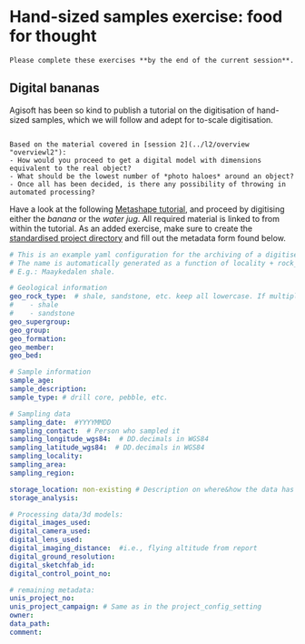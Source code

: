 # Hand-sized samples exercise: food for thought

```{admonition} Deadline
Please complete these exercises **by the end of the current session**.
```

## Digital bananas

Agisoft has been so kind to publish a tutorial on the digitisation of hand-sized samples, which we will follow and adept for to-scale digitisation.

```{sidebar} Banana for Scale

Based on the material covered in [session 2](../l2/overview "overviewl2"):
- How would you proceed to get a digital model with dimensions equivalent to the real object?
- What should be the lowest number of *photo haloes* around an object?
- Once all has been decided, is there any possibility of throwing in automated processing?
```

Have a look at the following [Metashape tutorial](https://agisoft.freshdesk.com/support/solutions/articles/31000158967-aligning-turntable-photos-with-background-suppression-from-single-mask-in-agisoft-metashape), and proceed by digitising either the *banana* or the *water jug*.
All required material is linked to from within the tutorial.
As an added exercise, make sure to create the [standardised project directory](../l1/tutorial#a-standardised-project-environment "tutorialstandard") and fill out the metadata form found below.

````yaml
# This is an example yaml configuration for the archiving of a digitised rock/handsample.
# The name is automatically generated as a function of locality + rock_type.
# E.g.: Maaykedalen shale.

# Geological information
geo_rock_type:  # shale, sandstone, etc. keep all lowercase. If multiple, use the itemisation below instead and leave empty.
#    - shale
#    - sandstone
geo_supergroup:
geo_group:
geo_formation:
geo_member:
geo_bed:

# Sample information
sample_age:
sample_description:  
sample_type: # drill core, pebble, etc.

# Sampling data
sampling_date:  #YYYYMMDD
sampling_contact:  # Person who sampled it
sampling_longitude_wgs84:  # DD.decimals in WGS84
sampling_latitude_wgs84:  # DD.decimals in WGS84
sampling_locality:
sampling_area:
sampling_region:

storage_location: non-existing # Description on where&how the data has been stored, or used for e.g. experiments.
storage_analysis:

# Processing data/3d models:
digital_images_used:
digital_camera_used:
digital_lens_used:
digital_imaging_distance:  #i.e., flying altitude from report
digital_ground_resolution:
digital_sketchfab_id:
digital_control_point_no:

# remaining metadata:
unis_project_no:
unis_project_campaign: # Same as in the project_config_setting
owner:
data_path:
comment:
````
